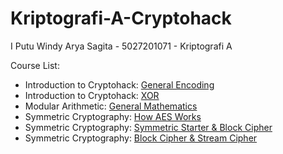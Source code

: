 # Kriptografi-A-Cryptohack

I Putu Windy Arya Sagita - 5027201071 - Kriptografi A

Course List:
- Introduction to Cryptohack: [General Encoding](/Tugas1/)
- Introduction to Cryptohack: [XOR](/Tugas2/)
- Modular Arithmetic: [General Mathematics](/Tugas3/)
- Symmetric Cryptography: [How AES Works](/Tugas4/)
- Symmetric Cryptography: [Symmetric Starter & Block Cipher](/Tugas5/)
- Symmetric Cryptography: [Block Cipher & Stream Cipher](/Tugas6/)